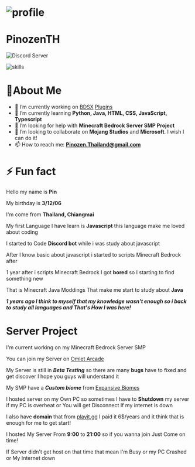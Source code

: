 # ![profile](https://github.com/PinozenTH/PinozenTH/blob/PinozenTH/assets/Untitled.png)

# PinozenTH

![Discord Server](https://discordapp.com/api/guilds/749969091560734822/widget.png?style=shield)

![skills](https://github-readme-stats.vercel.app/api?username=pinozenth&show_icons=true)

# 🔰About Me

- 🔭 I’m currently working on [BDSX](https://github.com/bdsx/bdsx) [Plugins](https://github.com/PinozenTH/Bdsx2-Modules)
- 🌱 I’m currently learning **Python, Java, HTML, CSS, JavaScript, Typescript**
- 🤔 I’m looking for help with **Minecraft Bedrock Server SMP Project**
- 👯 I’m looking to collaborate on __**Mojang Studios**__ and __**Microsoft**__. I wish I can do it!
- 📫 How to reach me: __**Pinozen.Thailand@gmail.com**__

# ⚡ Fun fact

Hello my name is **Pin**

My birthday is **3/12/06**

I'm come from **Thailand, Chiangmai**

My first Language I have learn is **Javascript** this language make me loved about coding

I started to Code **Discord bot** while i was study about javascript

After I know basic about javascript i started to scripts Minecraft Bedrock after

1 year after i scripts Minecraft Bedrock I got __**bored**__ so I starting to find something new

That is Minecraft Java Moddings That make me start to study about **Java**

__***1 years ago I think to myself that my knowledge wasn't enough so i back to study all languages and That's How I was here!***__


# Server Project

I'm current working on my Minecraft Bedrock Server SMP

You can join my Server on [Omlet Arcade](https://omlet.gg/profile/pinozen.thailand)

My Server is still in ***Beta Testing*** so there are many __**bugs**__ have to fixed and get discover I hope you guys will understand it

My SMP have a __*Custom biome*__ from [Expansive Biomes](https://mcpedl.com/plenty-o-biomes-addon/)

I hosted server on my Own PC so sometimes I have to __**Shutdown**__ my server if my PC is overheat or You will get Disconnect If my internet is down

I also have **domain** that from [playit.gg](https://playit.gg) I paid it 6$/years and it think that is enough for me to get start!

I hosted My Server From **9:00** to **21:00** so if you wanna join Just Come on time!

If Server didn't get host on that time that mean I'm Busy or my PC Crashed or My Internet down

<!--

Here are some ideas to get you started:

- 👯 I’m looking to collaborate on ...

- 💬 Ask me about ...
- 📫 How to reach me: ...
- 😄 Pronouns: ...

-->
